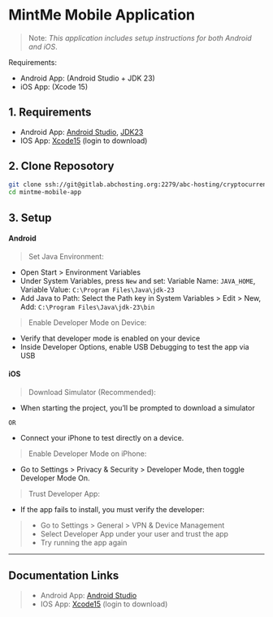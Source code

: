 # MintMe Mobile Application

#### 
> Note: _This application includes setup instructions for both Android and iOS_.

Requirements:

- Android App: (Android Studio + JDK 23)
- iOS App: (Xcode 15)

## 1. Requirements

- Android App: [Android Studio](https://developer.android.com/studio/), [JDK23](https://www.oracle.com/java/technologies/downloads/#jdk23-windows)
- IOS App: [Xcode15](https://developer.apple.com/xcode/) (login to download)


## 2. Clone Reposotory
```sh
git clone ssh://git@gitlab.abchosting.org:2279/abc-hosting/cryptocurrencies/mintme/mintme-mobile-app.git
cd mintme-mobile-app
```

## 3. Setup

#### Android

> Set Java Environment:

* Open Start > Environment Variables
* Under System Variables, press `New` and set: Variable Name: `JAVA_HOME`, Variable Value: `C:\Program Files\Java\jdk-23`
* Add Java to Path: Select the Path key in System Variables > Edit > New, Add: `C:\Program Files\Java\jdk-23\bin`

> Enable Developer Mode on Device:
* Verify that developer mode is enabled on your device
* Inside Developer Options, enable USB Debugging to test the app via USB

#### iOS 

> Download Simulator (Recommended):

* When starting the project, you’ll be prompted to download a simulator

`OR`
* Connect your iPhone to test directly on a device.

> Enable Developer Mode on iPhone:

* Go to Settings > Privacy & Security > Developer Mode, then toggle Developer Mode On.

> Trust Developer App:

* If the app fails to install, you must verify the developer:

> - Go to Settings > General > VPN & Device Management
> - Select Developer App under your user and trust the app
> - Try running the app again

***
## Documentation Links
> - Android App: [Android Studio](https://developer.android.com/studio/)
> - IOS App: [Xcode15](https://developer.apple.com/xcode/) (login to download)
